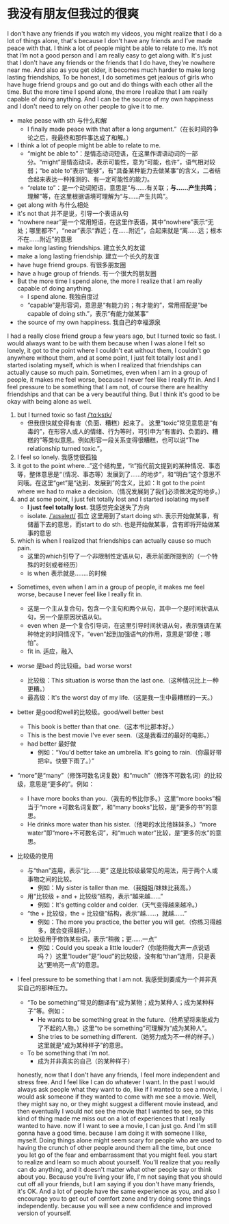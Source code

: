 # 我没有朋友但我过的很爽

   I don't have any friends if you watch my videos, you might realize that I do a lot of things alone, that's because I don't have any friends and I’ve made peace with that. I think a lot of people might be able to relate to me. It’s not that I’m not a good person and I am really easy to get along with. It's just that I don't have any friends or the friends that I do have, they're nowhere near me. And also as you get older, it becomes much harder to make long lasting friendships, To be honest, I do sometimes get jealous of girls who have huge friend groups and go out and do things with each other all the time. But the more time I spend alone, the more I realize that I am really capable of doing anything. And I can be the source of my own happiness and I don't need to rely on other people to give it to me.

* make pease with sth 	与什么和解
  * I finally made peace with that after a long argument.”（在长时间的争论之后，我最终和那件事达成了和解。）
* I think a lot of people might be able to relate to me.
  * “might be able to”：是情态动词短语，在这里作谓语动词的一部分。“might”是情态动词，表示可能性，意为“可能，也许”，语气相对较弱；“be able to”表示“能够”，有“具备某种能力去做某事”的含义，二者结合起来表达一种推测的、有一定可能性的能力。
  * “relate to”：是一个动词短语，意思是“与……有关联；**与……产生共鸣**；理解”等，在这里根据语境可理解为“与……产生共鸣”。
* get along with  与什么相处
* it's not that   并不是说，引导一个表语从句
* “nowhere near”是一个常用短语，在这里作表语，其中“nowhere”表示“无处；哪里都不”，“near”表示“靠近；在……附近”，合起来就是“离……远；根本不在……附近”的意思
* make long lasting friendships.   建立长久的友谊
* make a long lasting friendship.  建立一个长久的友谊
* have huge friend groups.   有很多朋友圈
* have a huge group of friends.   有一个很大的朋友圈
* But the more time I spend alone, the more I realize that I am really capable of doing anything.
  * I spend alone. 我独自度过
  * “capable”是形容词，意思是“有能力的；有才能的”，常用搭配是“be capable of doing sth.”，表示“有能力做某事”
* the source of my own happiness. 我自己的幸福源泉


I had a really close friend group a few years ago, but I turned toxic so fast. I would always want to be with them because when I was alone I felt so lonely, it got to the point where I couldn't eat without them, I couldn't go anywhere without them, and at some point, I just felt totally lost and I started isolating myself, which is when I realized that friendships can actually cause so much pain. Sometimes, even when I am in a group of people, it makes me feel worse, because I never feel like I really fit in. And I feel pressure to be something that I am not, of course there are healthy friendships and that can be a very beautiful thing. But I think it's good to be okay with being alone as well.

1. but I turned toxic so fast [/ˈtɑːksɪk/](cmd://Speak/_us_/toxic)
   * 但我很快就变得有害（负面、糟糕）起来了。
     这里“toxic”常见意思是“有毒的”，在形容人或人的情绪、行为等时，可引申为“有害的、负面的、糟糕的”等类似意思。例如形容一段关系变得很糟糕，也可以说“The relationship turned toxic.”。
2. I feel so lonely. 我感觉很孤独
3. it got to the point where...”这个结构里，“it”指代前文提到的某种情况、事态等，整体意思是“（情况、事态等）发展到了……的地步”，和“明白”这个意思不同哦。在这里“get”是“达到、发展到”的含义，比如：It got to the point where we had to make a decision.（情况发展到了我们必须做决定的地步。）
4. and at some point, I just felt totally lost and I started isolating myself
   * **I just feel totally lost.** 我感觉完全迷失了方向
   * isolate.  [/ˈaɪsəleɪt/](cmd://Speak/_us_/isolate) 孤立  这里用到了start doing sth. 表示开始做某事，有储蓄下去的意思，而start to do sth. 也是开始做某事，含有即将开始做某事的意思
5. which is when I realized that friendships can actually cause so much pain.
   * 这里的which引导了一个非限制性定语从句，表示前面所提到的（一个特殊的时刻或者经历）
   * is when 表示就是……..的时候
* Sometimes, even when I am in a group of people, it makes me feel worse, because I never feel like I really fit in.
  * 这是一个主从复合句，包含一个主句和两个从句，其中一个是时间状语从句，另一个是原因状语从句。
  * even when 是一个复合引导词，在这里引导时间状语从句，表示强调在某种特定的时间情况下，“even”起到加强语气的作用，意思是“即使；哪怕”。
  * fit in.  适应，融入
  
* worse 是bad 的比较级。bad worse worst
  * 比较级：This situation is worse than the last one.（这种情况比上一种更糟。）
  * 最高级：It's the worst day of my life.（这是我一生中最糟糕的一天。）
* better 是good和well的比较级。good/well better best
  * This book is better than that one.（这本书比那本好。）
  * This is the best movie I've ever seen.（这是我看过的最好的电影。）
  * had better 最好做
    * 例如：“You'd better take an umbrella. It's going to rain.（你最好带把伞。快要下雨了。）”
* “more”是“many”（修饰可数名词复数）和“much”（修饰不可数名词）的比较级，意思是“更多的”。例如：
  * I have more books than you.（我有的书比你多。）这里“more books”相当于“more +可数名词复数”，和“many books”比较，是“更多的书”的意思。
  * He drinks more water than his sister.（他喝的水比他妹妹多。）“more water”即“more+不可数名词”，和“much water”比较，是“更多的水”的意思。
* 比较级的使用
  * 与“than”连用，表示“比……更” 这是比较级最常见的用法，用于两个人或事物之间的比较。
    * 例如：My sister is taller than me.（我姐姐/妹妹比我高。）
  * 用“比较级 + and + 比较级”结构，表示“越来越……”
    * 例如：It's getting colder and colder.（天气变得越来越冷。）
  * “the + 比较级，the + 比较级”结构，表示“越……，就越……”
    * 例如：The more you practice, the better you will get.（你练习得越多，就会变得越好。）
  * 比较级用于修饰某些词，表示“稍微；更……一点”
    * 例如：Could you speak a little louder?（你能稍微大声一点说话吗？）这里“louder”是“loud”的比较级，没有和“than”连用，只是表达“更响亮一点”的意思。
* I feel pressure to be something that I am not. 我感受到要成为一个并非真实自己的那种压力。
  * “To be something”常见的翻译有“成为某物；成为某种人；成为某种样子”等。例如：
    * He wants to be something great in the future.（他希望将来能成为了不起的人物。）这里“to be something”可理解为“成为某种人”。
    * She tries to be something different.（她努力成为不一样的样子。）这里就是“成为某种样子”的意思。
  * To be something that i'm not.
    * 成为并非真实的自己（的某种样子）
  
  honestly, now that I don't have any friends, I feel more independent and stress free. And I feel like I can do whatever I want. In the past I would always ask people what they want to do, like if I wanted to see a movie, i would ask someone if they wanted to come with me see a movie. Well, they might say no, or they might suggest a different movie instead, and then eventually I would not see the movie that I wanted to see, so this kind of thing made me miss out on a lot of experiences that I really wanted to have. now if I want to see a movie, I can just go. And I'm still gonna have a good time. because I am doing it with someone I like, myself.
  Doing things alone might seem scary for people who are used to having the crunch of other people around them all the time, but once you let go of the fear and embarrassment that you might feel. you start to realize and learn so much about yourself. You'll realize that you really can do anything, and it doesn't matter what other people say or think about you. Because you're living your life, I'm not saying that you should cut off all your friends, but I am saying if you don't have many friends, it's OK. And a lot of people have the same experience as you, and also I encourage you to get out of comfort zone and try doing some things independently. because you will see a new confidence and improved version of yourself. 

